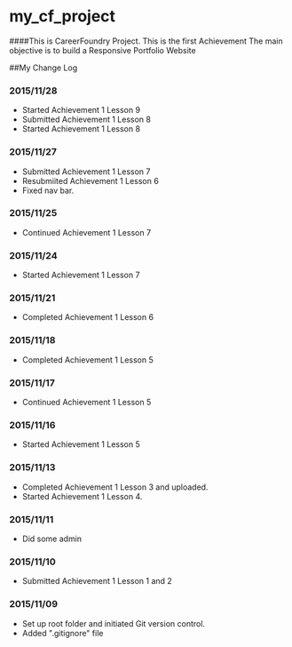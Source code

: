 # my_cf_project
####This is CareerFoundry Project.
This is the first Achievement
The main objective is to build a Responsive Portfolio Website

##My Change Log
### 2015/11/28
- Started Achievement 1 Lesson 9
- Submitted Achievement 1 Lesson 8
- Started Achievement 1 Lesson 8

### 2015/11/27
- Submitted Achievement 1 Lesson 7
- Resubmiited Achievement 1 Lesson 6
- Fixed nav bar.

### 2015/11/25
- Continued Achievement 1 Lesson 7

### 2015/11/24
- Started Achievement 1 Lesson 7

### 2015/11/21
- Completed Achievement 1 Lesson 6

### 2015/11/18
- Completed Achievement 1 Lesson 5

### 2015/11/17
- Continued Achievement 1 Lesson 5

### 2015/11/16
- Started Achievement 1 Lesson 5

### 2015/11/13
- Completed Achievement 1 Lesson 3 and uploaded.
- Started Achievement 1 Lesson 4.

### 2015/11/11
- Did some admin

### 2015/11/10
- Submitted Achievement 1 Lesson 1 and 2

### 2015/11/09
- Set up root folder and initiated Git version control.
- Added ".gitignore" file




